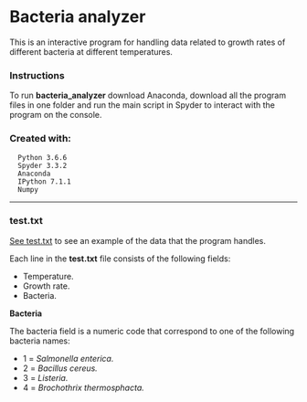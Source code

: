 # Bacteria analyzer
This is an interactive program for handling data related to growth rates of different bacteria at different temperatures.


### Instructions
To run **bacteria_analyzer** download Anaconda, download all the program files in one folder and run the main script in Spyder to interact with the program on the console.
### Created with:
      Python 3.6.6
      Spyder 3.3.2
      Anaconda
      IPython 7.1.1
      Numpy
---
### test.txt
[See test.txt](https://github.com/kalilamali/bacteria_analyzer/blob/master/test.txt) to see an example of the data that the program handles.

Each line in the **test.txt** file consists of the following fields:
* Temperature.
* Growth rate.
* Bacteria.

**Bacteria**

The bacteria field is a numeric code that correspond to one of the following bacteria names:
* 1 =  *Salmonella enterica.*
* 2 = *Bacillus cereus.*
* 3 = *Listeria.*
* 4 = *Brochothrix thermosphacta.*
